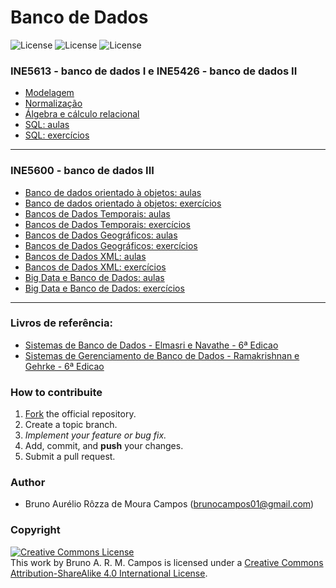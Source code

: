 # Banco de Dados
![License](https://img.shields.io/badge/Code%20License-MIT-blue.svg)
![License](https://img.shields.io/badge/SQL-learning-yellowgreen.svg)
![License](https://img.shields.io/badge/UFSC-Banco%20de%20Dados-red.svg)
### INE5613 - banco de dados I e INE5426 - banco de dados II
 - [Modelagem](https://github.com/brunocampos01/banco-de-dados/tree/master/modelagem)
 - [Normalização](https://github.com/brunocampos01/banco-de-dados/tree/master/normalizacao)
 - [Álgebra e cálculo relacional](https://github.com/brunocampos01/banco-de-dados/tree/master/algebra_e_calculo)
 - [SQL: aulas](https://github.com/brunocampos01/banco-de-dados/tree/master/sql/aulas)
 - [SQL: exercícios](https://github.com/brunocampos01/banco-de-dados/tree/master/sql/exercicios)
---
### INE5600 - banco de dados III
 - [Banco de dados orientado à objetos: aulas](https://github.com/brunocampos01/banco-de-dados/tree/master/banco_de_dados_SQL/aulas/bd_orientado_a_objetos)
 - [Banco de dados orientado à objetos: exercícios](https://github.com/brunocampos01/banco-de-dados/tree/master/banco_de_dados_SQL/exercicios/exercicios_bdoo)
 - [Bancos de Dados Temporais: aulas](https://github.com/brunocampos01/banco-de-dados/tree/master/banco_de_dados_SQL/aulas/bd_temporais)
 - [Bancos de Dados Temporais: exercícios](https://github.com/brunocampos01/banco-de-dados/tree/master/banco_de_dados_SQL/exercicios/exercicios_bdt)
 - [Bancos de Dados Geográficos: aulas](https://github.com/brunocampos01/banco-de-dados/tree/master/banco_de_dados_SQL/aulas/bd_geograficos)
 - [Bancos de Dados Geográficos: exercícios](https://github.com/brunocampos01/banco-de-dados/tree/master/banco_de_dados_SQL/exercicios/exercicios_bdgeograficos)
 - [Bancos de Dados XML: aulas](https://github.com/brunocampos01/banco-de-dados/tree/master/banco_de_dados_SQL/aulas/bd_xml)
 - [Bancos de Dados XML: exercícios](https://github.com/brunocampos01/banco-de-dados/tree/master/banco_de_dados_SQL/exercicios/exercicios_bd_xml)
 - [Big Data e Banco de Dados: aulas](https://)
 - [Big Data e Banco de Dados: exercícios](https://)
 ---
 ### Livros de referência: 
  - [Sistemas de Banco de Dados - Elmasri e Navathe - 6ª Edicao](https://github.com/brunocampos01/banco-de-dados/blob/master/bd_relacional/livros/Sistemas%20de%20Banco%20de%20Dados%20navathe%206%C2%AA%20Edicao.pdf)
   - [Sistemas de Gerenciamento de Banco de Dados - Ramakrishnan e Gehrke - 6ª Edicao](https://github.com/brunocampos01/banco-de-dados/blob/master/bd_relacional/livros/Sistemas%20de%20Gerenciamento%20de%20Banco%20de%20Dados%20-%203%C2%AA%20Ed.pdf)

### How to contribuite
1. [Fork](fork) the official repository.
2. Create a topic branch.
3. *Implement your feature or bug fix.*
4. Add, commit, and **push** your changes.
5. Submit a pull request.

### Author
- Bruno Aurélio Rôzza de Moura Campos (brunocampos01@gmail.com)

### Copyright
<a rel="license" href="http://creativecommons.org/licenses/by-sa/4.0/"><img alt="Creative Commons License" style="border-width:0" src="https://i.creativecommons.org/l/by-sa/4.0/88x31.png" /></a><br />This work by <span xmlns:cc="http://creativecommons.org/ns#" property="cc:attributionName">Bruno A. R. M. Campos</span> is licensed under a <a rel="license" href="http://creativecommons.org/licenses/by-sa/4.0/">Creative Commons Attribution-ShareAlike 4.0 International License</a>.
